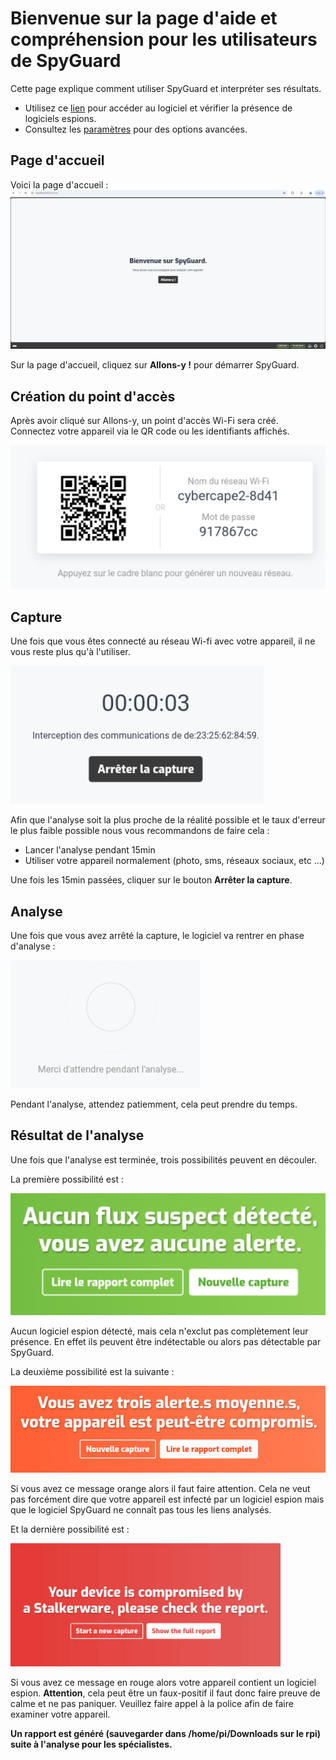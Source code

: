 # Bienvenue sur la page d'aide et compréhension pour les utilisateurs de SpyGuard

Cette page explique comment utiliser SpyGuard et interpréter ses résultats.

- Utilisez ce <a href="http://spyguard.local:8000" target="_blank">lien</a> pour accéder au logiciel et vérifier la présence de logiciels espions.
- Consultez les <a href="https://zeckkk7.github.io/aide_spyguard" target="_blank">paramètres</a> pour des options avancées.

## Page d'accueil

Voici la page d'accueil : ![image_home](images/pagehome.png)


Sur la page d'accueil, cliquez sur **Allons-y !** pour démarrer SpyGuard.


## Création du point d'accès

Après avoir cliqué sur Allons-y, un point d'accès Wi-Fi sera créé. Connectez votre appareil via le QR code ou les identifiants affichés.

![image_ap](images/ap.png)


## Capture

Une fois que vous êtes connecté au réseau Wi-fi avec votre appareil, il ne vous reste plus qu'à l'utiliser. 

![image_capture](images/capture.png)

Afin que l'analyse soit la plus proche de la réalité possible et le taux d'erreur le plus faible possible nous vous recommandons de faire cela :
- Lancer l'analyse pendant 15min
- Utiliser votre appareil normalement (photo, sms, réseaux sociaux, etc ...)


Une fois les 15min passées, cliquer sur le bouton **Arrêter la capture**.

## Analyse

Une fois que vous avez arrêté la capture, le logiciel va rentrer en phase d'analyse : 

![image_ana](images/analyse.png)

Pendant l'analyse, attendez patiemment, cela peut prendre du temps.

## Résultat de l'analyse

Une fois que l'analyse est terminée, trois possibilités peuvent en découler. 


La première possibilité est : 

![image_vert](images/rien.png)

Aucun logiciel espion détecté, mais cela n'exclut pas complètement leur présence. En effet ils peuvent être indétectable ou alors pas détectable par SpyGuard.


La deuxième possibilité est la suivante : 

![image_orange](images/peutetre.png)


Si vous avez ce message orange alors il faut faire attention. Cela ne veut pas forcément dire que votre appareil est infecté par un logiciel espion mais que le logiciel SpyGuard ne connaît pas tous les liens analysés.


Et la dernière possibilité est : 

![image_rouge](images/spyware.png)

Si vous avez ce message en rouge alors votre appareil contient un logiciel espion. **Attention**, cela peut être un faux-positif il faut donc faire preuve de calme et ne pas paniquer. Veuillez faire appel à la police afin de faire examiner votre appareil.

**Un rapport est généré (sauvegarder dans /home/pi/Downloads sur le rpi) suite à l'analyse pour les spécialistes.**
